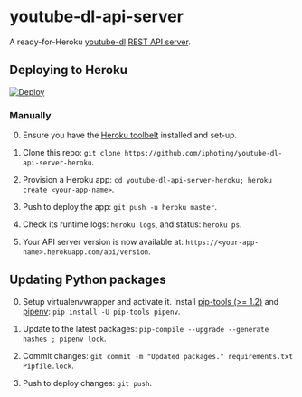 # youtube-dl-api-server
A ready-for-Heroku [youtube-dl](http://rg3.github.io/youtube-dl/) [REST API server](https://github.com/jaimeMF/youtube-dl-api-server).

## Deploying to Heroku

[![Deploy](https://www.herokucdn.com/deploy/button.png)](https://heroku.com/deploy)

### Manually

0. Ensure you have the [Heroku toolbelt](https://toolbelt.heroku.com) installed and set-up.

1. Clone this repo: `git clone https://github.com/iphoting/youtube-dl-api-server-heroku`.

2. Provision a Heroku app: `cd youtube-dl-api-server-heroku; heroku create <your-app-name>`.

3. Push to deploy the app: `git push -u heroku master`.

4. Check its runtime logs: `heroku logs`, and status: `heroku ps`.

5. Your API server version is now available at: `https://<your-app-name>.herokuapp.com/api/version`.

## Updating Python packages

0. Setup virtualenvwrapper and activate it. Install [pip-tools (>= 1.2)](https://github.com/nvie/pip-tools/) and [pipenv](https://github.com/pypa/pipenv): `pip install -U pip-tools pipenv`.

1. Update to the latest packages: `pip-compile --upgrade --generate hashes ; pipenv lock`.

2. Commit changes: `git commit -m "Updated packages." requirements.txt Pipfile.lock`.

4. Push to deploy changes: `git push`.

